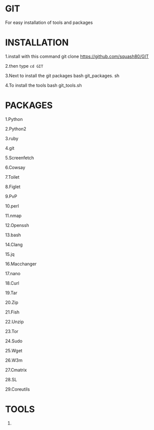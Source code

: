 # GIT
For easy installation of tools and packages


# INSTALLATION
1.install with this command  git clone https://github.com/squash80/GIT

2.then type ```cd GIT```

3.Next to install the git packages bash git_packages. sh

4.To install the tools bash git_tools.sh

# PACKAGES
1.Python

2.Python2

3.ruby

4.git

5.Screenfetch

6.Cowsay

7.Toilet

8.Figlet

9.PvP

10.perl

11.nmap

12.Openssh

13.bash

14.Clang

15.jq

16.Macchanger

17.nano

18.Curl

19.Tar

20.Zip

21.Fish

22.Unzip

23.Tor

24.Sudo

25.Wget

26.W3m

27.Cmatrix

28.SL

29.Coreutils


# TOOLS
1.
